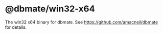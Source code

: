 # @dbmate/win32-x64

The win32 x64 binary for dbmate. See https://github.com/amacneil/dbmate for details.
